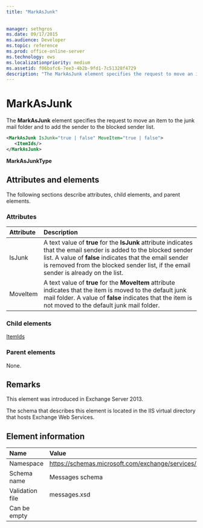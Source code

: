 ```yaml
---
title: "MarkAsJunk"
 
 
manager: sethgros
ms.date: 09/17/2015
ms.audience: Developer
ms.topic: reference
ms.prod: office-online-server
ms.technology: ews
ms.localizationpriority: medium
ms.assetid: f06bafc6-7ee3-4b2b-9fd1-7c51328f4729
description: "The MarkAsJunk element specifies the request to move an item to the junk mail folder and to add the sender to the blocked sender list."
---
```


# MarkAsJunk

The **MarkAsJunk** element specifies the request to move an item to the junk mail folder and to add the sender to the blocked sender list. 
  
```XML
<MarkAsJunk IsJunk="true | false" MoveItem="true | false">
   <ItemIds/>
</MarkAsJunk>
```

 **MarkAsJunkType**
## Attributes and elements

The following sections describe attributes, child elements, and parent elements.
  
### Attributes

|**Attribute**|**Description**|
|:-----|:-----|
|IsJunk  <br/> |A text value of **true** for the **IsJunk** attribute indicates that the email sender is added to the blocked sender list. A value of **false** indicates that the email sender is removed from the blocked sender list, if the email sender is already on the list.  <br/> |
|MoveItem  <br/> |A text value of **true** for the **MoveItem** attribute indicates that the item is moved to the default junk mail folder. A value of **false** indicates that the item is not moved to the default junk mail folder.  <br/> |
   
### Child elements

[ItemIds](itemids.md)
  
### Parent elements

None.
  
## Remarks

This element was introduced in Exchange Server 2013.
  
The schema that describes this element is located in the IIS virtual directory that hosts Exchange Web Services.
  
## Element information

|**Name**|**Value**|
|:-----|:-----|
|Namespace  <br/> |https://schemas.microsoft.com/exchange/services/2006/messages  <br/> |
|Schema name  <br/> |Messages schema  <br/> |
|Validation file  <br/> |messages.xsd  <br/> |
|Can be empty  <br/> ||
   

